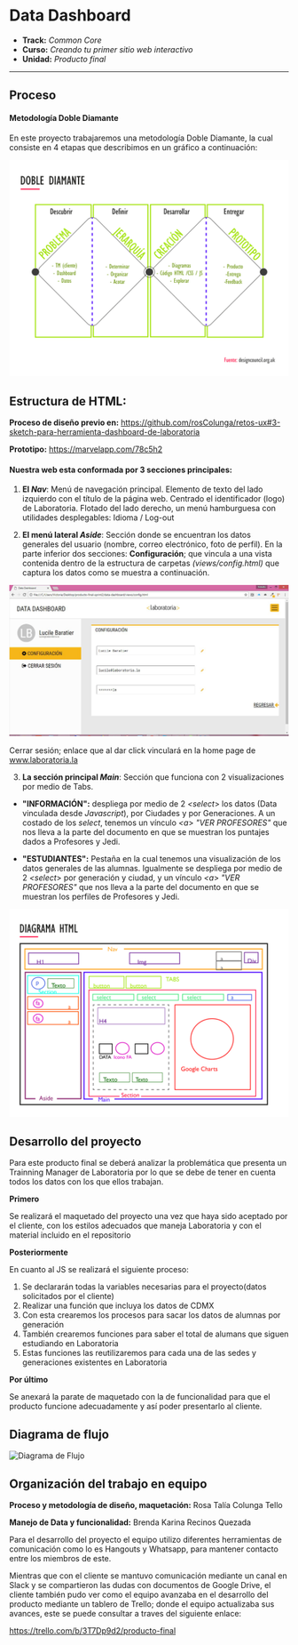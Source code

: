 # Data Dashboard

* **Track:** _Common Core_
* **Curso:** _Creando tu primer sitio web interactivo_
* **Unidad:** _Producto final_

***

## Proceso
#### Metodología Doble Diamante

En este proyecto trabajaremos una metodología Doble Diamante, la cual consiste en 4 etapas que describimos en un gráfico a continuación:

![Proceso metodológico](assets/images/dash-lab-ddiam.jpg)


## Estructura de HTML:

**Proceso de diseño previo en:** https://github.com/rosColunga/retos-ux#3-sketch-para-herramienta-dashboard-de-laboratoria 

**Prototipo:** https://marvelapp.com/78c5h2

#### Nuestra web esta conformada por **3 secciones** principales:

  1. **El _Nav_**: Menú de navegación principal. Elemento de texto del lado izquierdo con el título de la página web. Centrado el identificador (logo) de Laboratoria. Flotado del lado derecho, un menú hamburguesa con utilidades desplegables: Idioma / Log-out

  2. **El menú lateral _Aside_**: Sección donde se encuentran los datos generales del usuario (nombre, correo electrónico, foto de perfil). En la parte inferior dos secciones: **Configuración**; que vincula a una vista contenida dentro de la estructura de carpetas _(views/config.html)_ que captura los datos como se muestra a continuación.

  ![View Configuración](assets/images/view.JPG)

  Cerrar sesión; enlace que al dar click vinculará en la home page de www.laboratoria.la

  3. **La sección principal _Main_**: Sección que funciona con 2 visualizaciones por medio de Tabs.
  - **"INFORMACIÓN":** despliega por medio de 2 _<select_> los datos (Data vinculada desde _Javascript_), por Ciudades y por Generaciones.
A un costado de los _select_, tenemos un vínculo _<a_> _"VER PROFESORES"_ que nos lleva a la parte del documento en que se muestran los puntajes dados a Profesores y Jedi.

 - **"ESTUDIANTES":** Pestaña en la cual tenemos una visualización de los datos generales de las alumnas. Igualmente se despliega por medio de 2 _<select_> por generación y ciudad, y un vínculo _<a_> _"VER PROFESORES"_ que nos lleva a la parte del documento en que se muestran los perfiles de Profesores y Jedi.

![Diagrama de Flujo](assets/images/diagrama-html.jpg)

## Desarrollo del proyecto

Para este producto final se deberá analizar la problemática que presenta un Trainning Manager de Laboratoria por lo que se debe de tener en cuenta todos los datos con los que ellos trabajan.

**Primero**

Se realizará el maquetado del proyecto una vez que haya sido aceptado por el cliente, con los estilos adecuados que maneja Laboratoria y con el material incluido en el repositorio

**Posteriormente**

En cuanto al JS se realizará el siguiente proceso:

1. Se declararán todas la variables necesarias para el proyecto(datos solicitados por el cliente)
2. Realizar una función que incluya los datos de CDMX
3. Con esta crearemos los procesos para sacar los datos de alumnas por generación
4. También crearemos funciones para saber el total de alumans que siguen estudiando en Laboratoria
5. Estas funciones las reutilizaremos para cada una de las sedes y generaciones existentes en Laboratoria

**Por último**

Se anexará la parate de maquetado con la de funcionalidad para que el producto funcione adecuadamente y así poder presentarlo al cliente.

## Diagrama de flujo

![Diagrama de Flujo](assets/images/diagramaflujo.jpg)

## Organización del trabajo en equipo

**Proceso y metodología de diseño, maquetación:** Rosa Talía Colunga Tello

**Manejo de Data y funcionalidad:** Brenda Karina Recinos Quezada

Para el desarrollo del proyecto el equipo utilizo diferentes herramientas de comunicación como lo es Hangouts y Whatsapp, para mantener contacto entre los miembros de este.

Mientras que con el cliente se mantuvo comunicación mediante un canal en Slack y se compartieron las dudas con documentos de Google Drive, el cliente también pudo ver como el equipo avanzaba en el desarrollo del producto mediante un tablero de Trello; donde el equipo actualizaba sus avances, este se puede consultar a traves del siguiente enlace:

https://trello.com/b/3T7Dp9d2/producto-final


